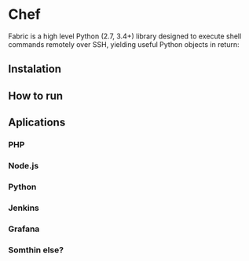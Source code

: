 # Chef
Fabric is a high level Python (2.7, 3.4+) library designed to execute shell commands remotely over SSH, yielding useful Python objects in return:

## Instalation

## How to run

## Aplications

### PHP

### Node.js 

### Python

### Jenkins

### Grafana

### Somthin else?